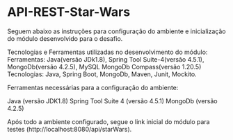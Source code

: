 # API-REST-Star-Wars

Seguem abaixo as instruções para configuração do ambiente e inicialização do módulo desenvolvido para o desafio.

Tecnologias e Ferramentas utilizadas no desenvolvimento do módulo:
Ferramentas: Java(versão JDk1.8), Spring Tool Suite-4(versão 4.5.1), MongoDb(versão 4.2.5), MySQL MongoDb Compass(versão 1.20.5) 
Tecnologias: Java, Spring Boot, MongoDb, Maven, Junit, Mockito.

Ferramentas necessárias para a configuração do ambiente:

Java (versão JDK1.8)
Spring Tool Suite 4 (versão 4.5.1)
MongoDb (versão 4.2.5)

Após todo a ambiente configurado, segue o link inicial do módulo para testes (http://localhost:8080/api/starWars).
